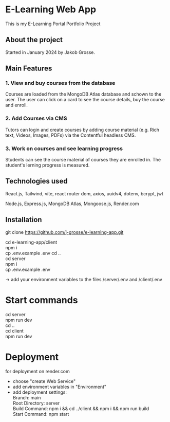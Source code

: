 # E-Learning Web App

This is my E-Learning Portal Portfolio Project

## About the project

Started in January 2024 by Jakob Grosse.

## Main Features


### 1. View and buy courses from the database

Courses are loaded from the MongoDB Atlas database and schown to the user. The user can click on a card to see the course details, buy the course and enroll.

### 2. Add Courses via CMS

Tutors can login and create courses by adding course material (e.g. Rich text, Videos, Images, PDFs) via the Contentful headless CMS.

### 3. Work on courses and see learning progress

Students can see the course material of courses they are enrolled in. The student's lerning progress is measured.


## Technologies used

React.js, Tailwind, 
vite, react router dom, axios, uuidv4, dotenv, bcrypt, jwt

Node.js, Express.js, MongoDB Atlas, Mongoose.js, Render.com




## Installation

git clone https://github.com/j-grosse/e-learning-app.git

cd e-learning-app/client  
npm i  
cp .env.example .env
cd ..  
cd server  
npm i  
cp .env.example .env

-> add your environment variables to the files /server/.env and /client/.env

# Start commands

cd server  
npm run dev  
cd ..  
cd client  
npm run dev

# Deployment

for deployment on render.com

- choose "create Web Service"
- add environment variables in "Environment"
- add deployment settings:  
  Branch: main  
  Root Directory: server  
  Build Command: npm i && cd ../client && npm i && npm run build  
  Start Command: npm start
